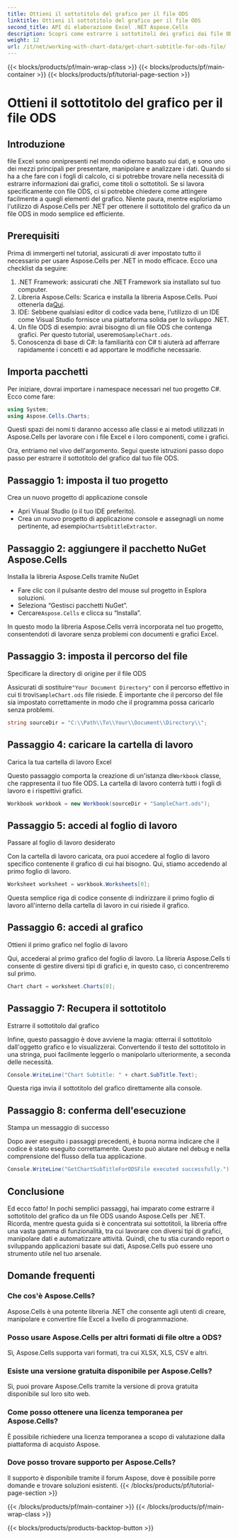 ```yaml
---
title: Ottieni il sottotitolo del grafico per il file ODS
linktitle: Ottieni il sottotitolo del grafico per il file ODS
second_title: API di elaborazione Excel .NET Aspose.Cells
description: Scopri come estrarre i sottotitoli dei grafici dai file ODS usando Aspose.Cells per .NET con questa guida dettagliata passo dopo passo. Perfetta per gli sviluppatori.
weight: 12
url: /it/net/working-with-chart-data/get-chart-subtitle-for-ods-file/
---
```


{{< blocks/products/pf/main-wrap-class >}}
{{< blocks/products/pf/main-container >}}
{{< blocks/products/pf/tutorial-page-section >}}

# Ottieni il sottotitolo del grafico per il file ODS

## Introduzione

file Excel sono onnipresenti nel mondo odierno basato sui dati, e sono uno dei mezzi principali per presentare, manipolare e analizzare i dati. Quando si ha a che fare con i fogli di calcolo, ci si potrebbe trovare nella necessità di estrarre informazioni dai grafici, come titoli o sottotitoli. Se si lavora specificamente con file ODS, ci si potrebbe chiedere come attingere facilmente a quegli elementi del grafico. Niente paura, mentre esploriamo l'utilizzo di Aspose.Cells per .NET per ottenere il sottotitolo del grafico da un file ODS in modo semplice ed efficiente.

## Prerequisiti

Prima di immergerti nel tutorial, assicurati di aver impostato tutto il necessario per usare Aspose.Cells per .NET in modo efficace. Ecco una checklist da seguire:

1. .NET Framework: assicurati che .NET Framework sia installato sul tuo computer. 
2.  Libreria Aspose.Cells: Scarica e installa la libreria Aspose.Cells. Puoi ottenerla da[Qui](https://releases.aspose.com/cells/net/).
3. IDE: Sebbene qualsiasi editor di codice vada bene, l'utilizzo di un IDE come Visual Studio fornisce una piattaforma solida per lo sviluppo .NET.
4. Un file ODS di esempio: avrai bisogno di un file ODS che contenga grafici. Per questo tutorial, useremo`SampleChart.ods`.
5. Conoscenza di base di C#: la familiarità con C# ti aiuterà ad afferrare rapidamente i concetti e ad apportare le modifiche necessarie.

## Importa pacchetti

Per iniziare, dovrai importare i namespace necessari nel tuo progetto C#. Ecco come fare:

```csharp
using System;
using Aspose.Cells.Charts;
```

Questi spazi dei nomi ti daranno accesso alle classi e ai metodi utilizzati in Aspose.Cells per lavorare con i file Excel e i loro componenti, come i grafici.

Ora, entriamo nel vivo dell'argomento. Segui queste istruzioni passo dopo passo per estrarre il sottotitolo del grafico dal tuo file ODS.

## Passaggio 1: imposta il tuo progetto

Crea un nuovo progetto di applicazione console

- Apri Visual Studio (o il tuo IDE preferito).
-  Crea un nuovo progetto di applicazione console e assegnagli un nome pertinente, ad esempio`ChartSubtitleExtractor`.

## Passaggio 2: aggiungere il pacchetto NuGet Aspose.Cells

Installa la libreria Aspose.Cells tramite NuGet

- Fare clic con il pulsante destro del mouse sul progetto in Esplora soluzioni.
- Seleziona “Gestisci pacchetti NuGet”.
-  Cercare`Aspose.Cells` e clicca su “Installa”.

In questo modo la libreria Aspose.Cells verrà incorporata nel tuo progetto, consentendoti di lavorare senza problemi con documenti e grafici Excel.

## Passaggio 3: imposta il percorso del file

Specificare la directory di origine per il file ODS

 Assicurati di sostituire`"Your Document Directory"` con il percorso effettivo in cui ti trovi`SampleChart.ods` file risiede. È importante che il percorso del file sia impostato correttamente in modo che il programma possa caricarlo senza problemi.

```csharp
string sourceDir = "C:\\Path\\To\\Your\\Document\\Directory\\";
```

## Passaggio 4: caricare la cartella di lavoro

Carica la tua cartella di lavoro Excel

 Questo passaggio comporta la creazione di un'istanza di`Workbook` classe, che rappresenta il tuo file ODS. La cartella di lavoro conterrà tutti i fogli di lavoro e i rispettivi grafici.

```csharp
Workbook workbook = new Workbook(sourceDir + "SampleChart.ods");
```

## Passaggio 5: accedi al foglio di lavoro

Passare al foglio di lavoro desiderato

Con la cartella di lavoro caricata, ora puoi accedere al foglio di lavoro specifico contenente il grafico di cui hai bisogno. Qui, stiamo accedendo al primo foglio di lavoro.

```csharp
Worksheet worksheet = workbook.Worksheets[0];
```

Questa semplice riga di codice consente di indirizzare il primo foglio di lavoro all'interno della cartella di lavoro in cui risiede il grafico.

## Passaggio 6: accedi al grafico

Ottieni il primo grafico nel foglio di lavoro

Qui, accederai al primo grafico del foglio di lavoro. La libreria Aspose.Cells ti consente di gestire diversi tipi di grafici e, in questo caso, ci concentreremo sul primo.

```csharp
Chart chart = worksheet.Charts[0];
```

## Passaggio 7: Recupera il sottotitolo

Estrarre il sottotitolo dal grafico

Infine, questo passaggio è dove avviene la magia: otterrai il sottotitolo dall'oggetto grafico e lo visualizzerai. Convertendo il testo del sottotitolo in una stringa, puoi facilmente leggerlo o manipolarlo ulteriormente, a seconda delle necessità.

```csharp
Console.WriteLine("Chart Subtitle: " + chart.SubTitle.Text);
```

Questa riga invia il sottotitolo del grafico direttamente alla console.

## Passaggio 8: conferma dell'esecuzione

Stampa un messaggio di successo

Dopo aver eseguito i passaggi precedenti, è buona norma indicare che il codice è stato eseguito correttamente. Questo può aiutare nel debug e nella comprensione del flusso della tua applicazione.

```csharp
Console.WriteLine("GetChartSubTitleForODSFile executed successfully.");
```

## Conclusione

Ed ecco fatto! In pochi semplici passaggi, hai imparato come estrarre il sottotitolo del grafico da un file ODS usando Aspose.Cells per .NET. Ricorda, mentre questa guida si è concentrata sui sottotitoli, la libreria offre una vasta gamma di funzionalità, tra cui lavorare con diversi tipi di grafici, manipolare dati e automatizzare attività. Quindi, che tu stia curando report o sviluppando applicazioni basate sui dati, Aspose.Cells può essere uno strumento utile nel tuo arsenale.

## Domande frequenti

### Che cos'è Aspose.Cells?
Aspose.Cells è una potente libreria .NET che consente agli utenti di creare, manipolare e convertire file Excel a livello di programmazione.

### Posso usare Aspose.Cells per altri formati di file oltre a ODS?
Sì, Aspose.Cells supporta vari formati, tra cui XLSX, XLS, CSV e altri.

### Esiste una versione gratuita disponibile per Aspose.Cells?
Sì, puoi provare Aspose.Cells tramite la versione di prova gratuita disponibile sul loro sito web.

### Come posso ottenere una licenza temporanea per Aspose.Cells?
È possibile richiedere una licenza temporanea a scopo di valutazione dalla piattaforma di acquisto Aspose.

### Dove posso trovare supporto per Aspose.Cells?
Il supporto è disponibile tramite il forum Aspose, dove è possibile porre domande e trovare soluzioni esistenti.
{{< /blocks/products/pf/tutorial-page-section >}}

{{< /blocks/products/pf/main-container >}}
{{< /blocks/products/pf/main-wrap-class >}}

{{< blocks/products/products-backtop-button >}}
